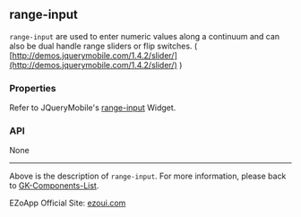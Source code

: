 ## range-input
`range-input` are used to enter numeric values along a continuum and can also be dual handle range sliders or flip switches. ( [http://demos.jquerymobile.com/1.4.2/slider/](http://demos.jquerymobile.com/1.4.2/slider/) )

### Properties
Refer to JQueryMobile's [range-input](http://demos.jquerymobile.com/1.4.2/slider/) Widget.

### API
None


----------
Above is the description of `range-input`. For more information, please back to [GK-Components-List](https://github.com/ezoapp/Learn-GK-Components).

EZoApp Official Site: [ezoui.com](http://ezoui.com/)





